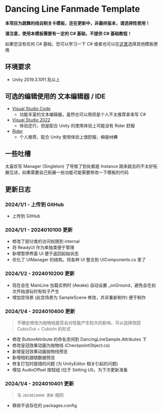 # Dancing Line Fanmade Template

__本项目为跳舞的线自制关卡模板，还在更新中，非最终版本，请选择性使用！__

__请注意，使用本模板需要有一定的 C# 基础，不提供 C# 基础教程！__

如果您没有任何 C# 基础，您可以学习一下 C# 或者也可以在[这里](https://chinadlrs.com/developer/)选择其他模板使用

## 环境要求

- Unity 2019.3.10f1 及以上

## 可选的编辑使用的 文本编辑器 / IDE

- [Visual Studio Code](https://code.visualstudio.com/)
  - 功能丰富的文本编辑器，虽然也可以用但是个人不太推荐拿来写 C#
- [Visual Studio 2022](https://visualstudio.microsoft.com/)
  - 体验还行，但是配合 Unity 的使用体验上可能没有 Rider 舒服
- [Rider](https://www.jetbrains.com/rider/)
  - 个人推荐，配合 Unity 使用体验上很舒服，~~但是付费~~

## 一些吐槽

太喜欢写 Manager (Singleton) 了导致了到处都是 Instance 跳来跳去的不太好拓展见谅，如果需要自己拓展一些功能可能需要修改一下模板的代码

## 更新日志

### 2024/1/1 - 上传到 GitHub
- 上传到 GitHub

### 2024/1/1 - 2024010100 更新
- 修改了部分类的访问权限到 internal
- 将 ReadyUI 作为单独类便于管理
- 新增暂停界面 UI 便于返回起始状态
- 优化了 UIManager 的结构，将各种 UI 整合到 UIComponents.cs 里了

### 2024/1/2 - 2024010200 更新
- 现在会在 MainLine 加载实例时 (Awake) 自动设置 _onGround，避免会在初次开始游玩时有粒子产生 
- 增加空场景 (此空场景为 SampleScene 修改，并非重新制作) 便于制作

### 2024/1/4 - 2024010400 更新
> 不确定修改为抛物线是否会对性能产生较大的影响，可以选择改回 CubicOut + CubicIn 的形式
- 修改 ButtonAttribute 的命名空间到 DancingLineSample.Attributes 下
- 修改皇冠效果动画为抛物线 (CheckpointObject.cs)
- 新增皇冠效果动画抛物线预览
- 新增相机跟随数据预览
- 修复打包时报错的问题 (为 UnityEditor 相关引起的问题)
- 增加 AudioOffset 按钮组 (位于 Setting UI)，为下次更新准备

### 2024/1/4 - 2024010401 更新
> 与 `2024010400 更新` 相同
- 移除不该存在的 packages.config